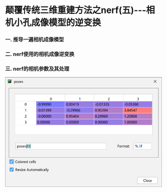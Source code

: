# 颠覆传统三维重建方法之nerf(五)---相机小孔成像模型的逆变换


### 一. 推导一遍相机成像模型

### 二. nerf使用的相机成像逆变换

### 三. nerf的相机参数及其处理

![](.images/2e40b042.png)